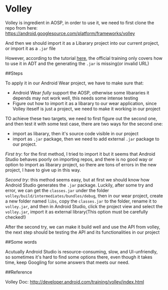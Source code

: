 Volley
=====


Volley is ingredient in AOSP, in order to use it, we need to first clone the repo from here: https://android.googlesource.com/platform/frameworks/volley

And then we should import it as a Libarary project into our current project, or import it as a `.jar` file

However, according to the tutorial [here](http://developer.android.com/training/volley/index.html), the official training only covers how to use it in ADT
and the generating the `.jar` is missing(or invalid URL)


##Steps

To apply it in our Android Wear project, we have to make sure that:

* Android Wear *fully* support the AOSP, otherwise some libararies it depends may not work well, this needs some intense testing
* Figure out how to import it as a libarary to our wear application, since Volley iteself is just a project, we need to make it working in our project


TO achieve these two targets, we need to first figure out the second one, and then test it with some test case, there are two ways for the second one:

* import as libarary, then it's source code visible in our project
* import as `.jar` package, then we need to add external `.jar` package to our project.

_First try_: for the first method, I tried to import it but it seems that Android Studio behaves poorly on importing repos, and there is no good way or
option to import as libarary project, so there are tons of errors in the new project, I have to give up in this way.

_Second try_: this method seems easy, but at first we should know how Android Studio generates the `.jar` package. Luckily, after some try and error,
we can get the `classes.jar` under the folder `volley/build/intermediates/bundles/debug`, then in our wear project, create a new folder named `libs`,
copy the `classes.jar` to the folder, rename it to `volley.jar`, and then in Android Studio, click the project view and select the `volley.jar`, import
it as external library(This option must be carefully checked!)

After the second try, we can make it build well and use the API from volley, the next step should be testing the API and its functionalities in our project

##Some words

Acutually Android Studio is resource-consuming, slow, and UI-unfriendly, so sometimes it's hard to find some options there, even though it takes time,
keep Googling for some answers that meets our need.

##Reference

Volley Doc: http://developer.android.com/training/volley/index.html
